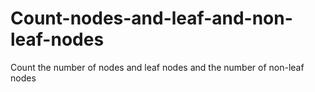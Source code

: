 # Count-nodes-and-leaf-and-non-leaf-nodes
Count the number of nodes and leaf nodes and the number of non-leaf nodes
